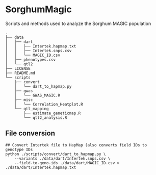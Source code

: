 # SorghumMagic
Scripts and methods used to analyze the Sorghum MAGIC population

```
.
├── data
│   ├── dart
│   │   ├── Intertek.hapmap.txt
│   │   ├── Intertek.snps.csv
│   │   └── MAGIC_ID.csv
│   ├── phenotypes.csv
│   └── qtl2
├── LICENSE
├── README.md
└── scripts
    ├── convert
    │   └── dart_to_hapmap.py
    ├── gwas
    │   └── GWAS_MAGIC.R
    ├── misc
    │   └── Correlation_Heatplot.R
    └── qtl_mapping
        ├── estimate_geneticmap.R
        └── qtl2_analysis.R
```

## File conversion

```
## Convert Intertek file to HapMap (also converts field IDs to genotype IDs
python ./scripts/convert/dart_to_hapmap.py \
    --variants ./data/dart/Intertek.snps.csv \
    --field-to-geno-ids ./data/dart/MAGIC_ID.csv > ./data/dart/Intertek.hapmap.txt 
```
